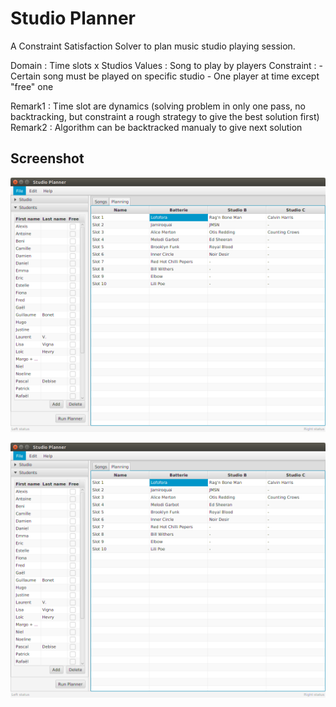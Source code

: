 # Studio Planner

A Constraint Satisfaction Solver to plan music studio playing session.

Domain : Time slots x Studios
Values : Song to play by players
Constraint : 
	- Certain song must be played on specific studio
	- One player at time except "free" one

Remark1 : Time slot are dynamics (solving problem in only one pass, no backtracking, but constraint a rough strategy to give the best solution first)
Remark2 : Algorithm can be backtracked manualy to give next solution

## Screenshot

![Song screenshot](/screenshotPlanning.png?raw=true "The song edition")

![Planner screenshot](/screenshotPlanning.png?raw=true "The planning generated")

